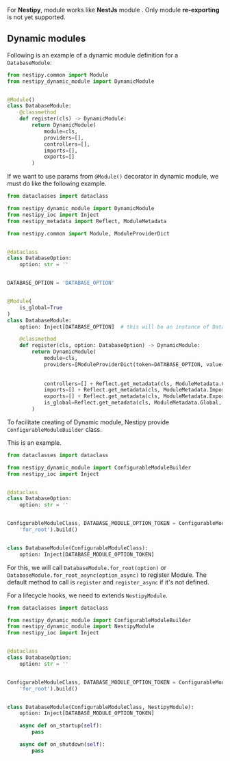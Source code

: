 For **Nestipy**, module works like **NestJs** module . Only module **re-exporting** is not yet supported.

## Dynamic modules

Following is an example of a dynamic module definition for a `DatabaseModule`:

```python
from nestipy.common import Module
from nestipy_dynamic_module import DynamicModule


@Module()
class DatabaseModule:
    @classmethod
    def register(cls) -> DynamicModule:
        return DynamicModule(
            module=cls,
            providers=[],
            controllers=[],
            imports=[],
            exports=[]
        )
```

If we want to use params from `@Module()` decorator in dynamic module, we must do like the following example.

```python
from dataclasses import dataclass

from nestipy_dynamic_module import DynamicModule
from nestipy_ioc import Inject
from nestipy_metadata import Reflect, ModuleMetadata

from nestipy.common import Module, ModuleProviderDict


@dataclass
class DatabaseOption:
    option: str = ''


DATABASE_OPTION = 'DATABASE_OPTION'


@Module(
    is_global=True
)
class DatabaseModule:
    option: Inject[DATABASE_OPTION]  # this will be an instance of DatabaseOption 

    @classmethod
    def register(cls, option: DatabaseOption) -> DynamicModule:
        return DynamicModule(
            module=cls,
            providers=[ModuleProviderDict(token=DATABASE_OPTION, value=option)] + Reflect.get_metadata(cls,
                                                                                                       ModuleMetadata.Providers,
                                                                                                       []),
            controllers=[] + Reflect.get_metadata(cls, ModuleMetadata.Controllers, []),
            imports=[] + Reflect.get_metadata(cls, ModuleMetadata.Imports, []),
            exports=[] + Reflect.get_metadata(cls, ModuleMetadata.Exports, []),
            is_global=Reflect.get_metadata(cls, ModuleMetadata.Global, False)
        )
```

To facilitate creating of Dynamic module, Nestipy provide `ConfigurableModuleBuilder` class.

This is an example.

```python
from dataclasses import dataclass

from nestipy_dynamic_module import ConfigurableModuleBuilder
from nestipy_ioc import Inject


@dataclass
class DatabaseOption:
    option: str = ''


ConfigurableModuleClass, DATABASE_MODULE_OPTION_TOKEN = ConfigurableModuleBuilder[DatabaseOption]().set_method(
    'for_root').build()


class DatabaseModule(ConfigurableModuleClass):
    option: Inject[DATABASE_MODULE_OPTION_TOKEN]

```

For this, we will call `DatabaseModule.for_root(option)` or `DatabaseModule.for_root_async(option_async)` to register
Module. The default method to call is `register` and `register_async` if it's not defined.

For a lifecycle hooks, we need to extends `NestipyModule`.

```python
from dataclasses import dataclass

from nestipy_dynamic_module import ConfigurableModuleBuilder
from nestipy_dynamic_module import NestipyModule
from nestipy_ioc import Inject


@dataclass
class DatabaseOption:
    option: str = ''


ConfigurableModuleClass, DATABASE_MODULE_OPTION_TOKEN = ConfigurableModuleBuilder[DatabaseOption]().set_method(
    'for_root').build()


class DatabaseModule(ConfigurableModuleClass, NestipyModule):
    option: Inject[DATABASE_MODULE_OPTION_TOKEN]

    async def on_startup(self):
        pass

    async def on_shutdown(self):
        pass


```

<br/>
<br/>